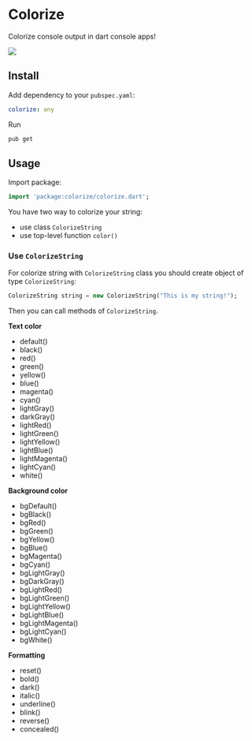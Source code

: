 # Colorize

Colorize console output in dart console apps!

![](http://i.imgur.com/BaxDbw9.png)

## Install

Add dependency to your `pubspec.yaml`:

```yaml
colorize: any
```

Run

```bash
pub get
```

## Usage

Import package:

```dart
import 'package:colorize/colorize.dart';
```

You have two way to colorize your string:

* use class `ColorizeString`
* use top-level function `color()`

### Use `ColorizeString`

For colorize string with `ColorizeString` class you should create object of type `ColorizeString`:

```dart
ColorizeString string = new ColorizeString("This is my string!");
```

Then you can call methods of `ColorizeString`.

**Text color**

* default()
* black()
* red()
* green()
* yellow()
* blue()
* magenta()
* cyan()
* lightGray()
* darkGray()
* lightRed()
* lightGreen()
* lightYellow()
* lightBlue()
* lightMagenta()
* lightCyan()
* white()

**Background color**

* bgDefault()
* bgBlack()
* bgRed()
* bgGreen()
* bgYellow()
* bgBlue()
* bgMagenta()
* bgCyan()
* bgLightGray()
* bgDarkGray()
* bgLightRed()
* bgLightGreen()
* bgLightYellow()
* bgLightBlue()
* bgLightMagenta()
* bgLightCyan()
* bgWhite()

**Formatting**

* reset()
* bold()
* dark()
* italic()
* underline()
* blink()
* reverse()
* concealed()